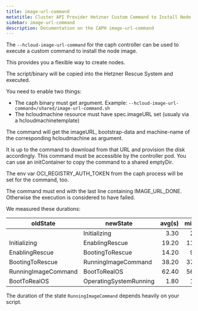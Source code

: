 ```yaml
---
title: image-url-command
metatitle: Cluster API Provider Hetzner Custom Command to Install Node Image via imageURL
sidebar: image-url-command
description: Documentation on the CAPH image-url-command
---
```


The `--hcloud-image-url-command` for the caph controller can be used to execute a custom command to
install the node image.

This provides you a flexible way to create nodes.

The script/binary will be copied into the Hetzner Rescue System and executed.

You need to enable two things:

* The caph binary must get argument. Example:
  `--hcloud-image-url-command=/shared/image-url-command.sh`
* The hcloudmachine resource must have spec.imageURL set (usualy via a hcloudmachinetemplate)

The command will get the imageURL, bootstrap-data and machine-name of the corresponding
hcloudmachine as argument.

It is up to the command to download from that URL and provision the disk accordingly. This command
must be accessible by the controller pod. You can use an initContainer to copy the command to a
shared emptyDir.

The env var OCI_REGISTRY_AUTH_TOKEN from the caph process will be set for the command, too.

The command must end with the last line containing IMAGE_URL_DONE. Otherwise the execution is
considered to have failed.

We measured these durations:

| oldState | newState | avg(s) | min(s) | max(s) |
|----------|----------|-------:|-------:|-------:|
|  | Initializing | 3.30 | 2.00 | 5.00 |
| Initializing | EnablingRescue | 19.20 | 11.00 | 21.00 |
| EnablingRescue | BootingToRescue | 14.20 | 9.00 | 23.00 |
| BootingToRescue | RunningImageCommand | 38.20 | 37.00 | 42.00 |
| RunningImageCommand | BootToRealOS | 62.40 | 56.00 | 80.00 |
| BootToRealOS | OperatingSystemRunning | 1.80 | 1.00 | 3.00 |

<!--
  the table was created by:

  k logs deployments/caph-controller-manager | python3 hack/hcloud-image-url-command-states-markdown-from-logs.py
-->

The duration of the state `RunningImageCommand` depends heavily on your script.
